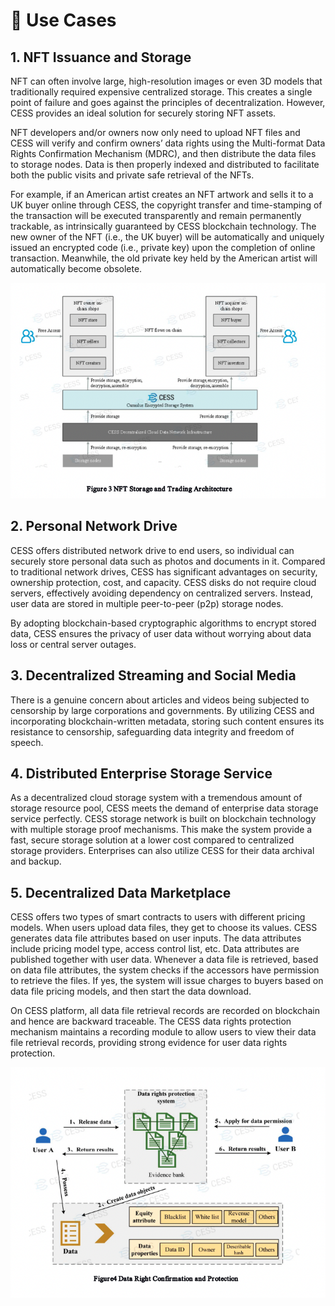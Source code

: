 # 🔨 Use Cases

## 1. NFT Issuance and Storage

NFT can often involve large, high-resolution images or even 3D models that traditionally required expensive centralized storage. This creates a single point of failure and goes against the principles of decentralization. However, CESS provides an ideal solution for securely storing NFT assets.

NFT developers and/or owners now only need to upload NFT files and CESS will verify and confirm owners’ data rights using the Multi-format Data Rights Confirmation Mechanism (MDRC), and then distribute the data files to storage nodes. Data is then properly indexed and distributed to facilitate both the public visits and private safe retrieval of the NFTs.

For example, if an American artist creates an NFT artwork and sells it to a UK buyer online through CESS, the copyright transfer and time-stamping of the transaction will be executed transparently and remain permanently trackable, as intrinsically guaranteed by CESS blockchain technology. The new owner of the NFT (i.e., the UK buyer) will be automatically and uniquely issued an encrypted code (i.e., private key) upon the completion of online transaction. Meanwhile, the old private key held by the American artist will automatically become obsolete.

![NFT issuance workflow on CESS](../assets/introduction/use-cases-01.png)

## 2. Personal Network Drive

CESS offers distributed network drive to end users, so individual can securely store personal data such as photos and documents in it. Compared to traditional network drives, CESS has significant advantages on security, ownership protection, cost, and capacity. CESS disks do not require cloud servers, effectively avoiding dependency on centralized servers. Instead, user data are stored in multiple peer-to-peer (p2p) storage nodes.

By adopting blockchain-based cryptographic algorithms to encrypt stored data, CESS ensures the privacy of user data without worrying about data loss or central server outages.

## 3. Decentralized Streaming and Social Media

There is a genuine concern about articles and videos being subjected to censorship by large corporations and governments. By utilizing CESS and incorporating blockchain-written metadata, storing such content ensures its resistance to censorship, safeguarding data integrity and freedom of speech.

## 4. Distributed Enterprise Storage Service

As a decentralized cloud storage system with a tremendous amount of storage resource pool, CESS meets the demand of enterprise data storage service perfectly. CESS storage network is built on blockchain technology with multiple storage proof mechanisms. This make the system provide a fast, secure storage solution at a lower cost compared to centralized storage providers. Enterprises can also utilize CESS for their data archival and backup.

## 5. Decentralized Data Marketplace

CESS offers two types of smart contracts to users with different pricing models. When users upload data files, they get to choose its values. CESS generates data file attributes based on user inputs. The data attributes include pricing model type, access control list, etc. Data attributes are published together with user data. Whenever a data file is retrieved, based on data file attributes, the system checks if the accessors have permission to retrieve the files. If yes, the system will issue charges to buyers based on data file pricing models, and then start the data download.

On CESS platform, all data file retrieval records are recorded on blockchain and hence are backward traceable. The CESS data rights protection mechanism maintains a recording module to allow users to view their data file retrieval records, providing strong evidence for user data rights protection.

![Decentralized data marketplace on CESS](../assets/introduction/use-cases-02.png)
